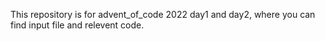 This repository is for advent_of_code 2022 day1 and day2, where you can find input file and relevent code.
